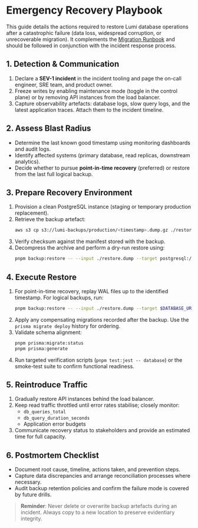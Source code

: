 # Emergency Recovery Playbook

This guide details the actions required to restore Lumi database operations after a catastrophic failure (data loss, widespread corruption, or unrecoverable migration). It complements the [Migration Runbook](./migrations.md) and should be followed in conjunction with the incident response process.

## 1. Detection & Communication

1. Declare a **SEV-1 incident** in the incident tooling and page the on-call engineer, SRE team, and product owner.
2. Freeze writes by enabling maintenance mode (toggle in the control plane) or by removing API instances from the load balancer.
3. Capture observability artefacts: database logs, slow query logs, and the latest application traces. Attach them to the incident timeline.

## 2. Assess Blast Radius

- Determine the last known good timestamp using monitoring dashboards and audit logs.
- Identify affected systems (primary database, read replicas, downstream analytics).
- Decide whether to pursue **point-in-time recovery** (preferred) or restore from the last full logical backup.

## 3. Prepare Recovery Environment

1. Provision a clean PostgreSQL instance (staging or temporary production replacement).
2. Retrieve the backup artefact:
   ```bash
   aws s3 cp s3://lumi-backups/production/<timestamp>.dump.gz ./restore.dump.gz
   ```
3. Verify checksum against the manifest stored with the backup.
4. Decompress the archive and perform a dry-run restore using:
   ```bash
   pnpm backup:restore -- --input ./restore.dump --target postgresql://<temp-db-uri>
   ```

## 4. Execute Restore

1. For point-in-time recovery, replay WAL files up to the identified timestamp. For logical backups, run:
   ```bash
   pnpm backup:restore -- --input ./restore.dump --target $DATABASE_URL --force
   ```
2. Apply any compensating migrations recorded after the backup. Use the `prisma migrate deploy` history for ordering.
3. Validate schema alignment:
   ```bash
   pnpm prisma:migrate:status
   pnpm prisma:generate
   ```
4. Run targeted verification scripts (`pnpm test:jest -- database`) or the smoke-test suite to confirm functional readiness.

## 5. Reintroduce Traffic

1. Gradually restore API instances behind the load balancer.
2. Keep read traffic throttled until error rates stabilise; closely monitor:
   - `db_queries_total`
   - `db_query_duration_seconds`
   - Application error budgets
3. Communicate recovery status to stakeholders and provide an estimated time for full capacity.

## 6. Postmortem Checklist

- Document root cause, timeline, actions taken, and prevention steps.
- Capture data discrepancies and arrange reconciliation processes where necessary.
- Audit backup retention policies and confirm the failure mode is covered by future drills.

> **Reminder**: Never delete or overwrite backup artefacts during an incident. Always copy to a new location to preserve evidentiary integrity.
